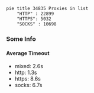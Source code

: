 
```mermaid
pie title 34835 Proxies in list
    "HTTP" : 22899
    "HTTPS": 5032
    "SOCKS" : 10698
```

### Some Info
#### Average Timeout

- mixed: 2.6s
- http: 1.3s
- https: 8.6s
- socks: 6.7s